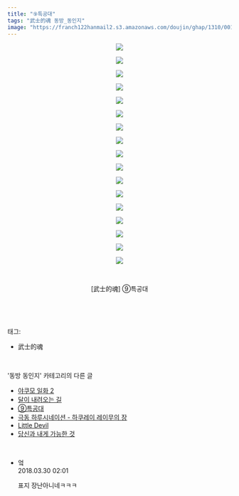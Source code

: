 ```yaml
---
title: "⑨특공대"
tags: "武士的魂 동방_동인지"
image: "https://franch122hanmail2.s3.amazonaws.com/doujin/ghap/1310/001.jpg"
---
```

<div class="article">
<p style="text-align: center; clear: none; float: none;"><img src="{{ site.imgserver6 }}/ghap/1310/001.jpg"/></p>
<p style="text-align: center; clear: none; float: none;"><img src="{{ site.imgserver6 }}/ghap/1310/002.jpg"/></p>
<p style="text-align: center; clear: none; float: none;"><img src="{{ site.imgserver6 }}/ghap/1310/003.jpg"/></p>
<p style="text-align: center; clear: none; float: none;"><img src="{{ site.imgserver6 }}/ghap/1310/004.jpg"/></p>
<p style="text-align: center; clear: none; float: none;"><img src="{{ site.imgserver6 }}/ghap/1310/005.jpg"/></p>
<p style="text-align: center; clear: none; float: none;"><img src="{{ site.imgserver6 }}/ghap/1310/006.jpg"/></p>
<p style="text-align: center; clear: none; float: none;"><img src="{{ site.imgserver6 }}/ghap/1310/007.jpg"/></p>
<p style="text-align: center; clear: none; float: none;"><img src="{{ site.imgserver6 }}/ghap/1310/008.jpg"/></p>
<p style="text-align: center; clear: none; float: none;"><img src="{{ site.imgserver6 }}/ghap/1310/009.jpg"/></p>
<p style="text-align: center; clear: none; float: none;"><img src="{{ site.imgserver6 }}/ghap/1310/010.jpg"/></p>
<p style="text-align: center; clear: none; float: none;"><img src="{{ site.imgserver6 }}/ghap/1310/011.jpg"/></p>
<p style="text-align: center; clear: none; float: none;"><img src="{{ site.imgserver6 }}/ghap/1310/012.jpg"/></p>
<p style="text-align: center; clear: none; float: none;"><img src="{{ site.imgserver6 }}/ghap/1310/013.jpg"/></p>
<p style="text-align: center; clear: none; float: none;"><img src="{{ site.imgserver6 }}/ghap/1310/014.jpg"/></p>
<p style="text-align: center; clear: none; float: none;"><img src="{{ site.imgserver6 }}/ghap/1310/015.jpg"/></p>
<p style="text-align: center; clear: none; float: none;"><img src="{{ site.imgserver6 }}/ghap/1310/016.jpg"/></p>
<p style="text-align: center; clear: none; float: none;"><img src="{{ site.imgserver6 }}/ghap/1310/017.jpg"/></p>
<p style="text-align: center; clear: none; float: none;"><br/></p>
<p style="text-align: center; clear: none; float: none;">[武士的魂] ⑨특공대</p>
<p><br/></p>
</div><br/>
<div class="tagTrail">
<p>태그: </p>
<ul>
<li>武士的魂</li>
</ul>
</div><br/>
<div class="another">
<p>'동방 동인지' 카테고리의 다른 글</p>
<ul>
<li><a href="/ghap_1312">야쿠모 일화 2</a></li>
<li><a href="/ghap_1311">달이 내려오는 길</a></li>
<li><a href="/ghap_1310">⑨특공대</a></li>
<li><a href="/ghap_1309">극동 하루시네이션 - 하쿠레이 레이무의 장</a></li>
<li><a href="/ghap_1308">Little Devil</a></li>
<li><a href="/ghap_1306">당신과 내게 가능한 것</a></li>
</ul>
</div><br/>
<div class="cb_module cb_fluid">
<div class="cb_wrt cb_profile">
<div class="comment">
<ul>
<li class="cb_thumb_off" id="comment15230043">
<div class="cb_comment_area">
<div class="cb_info_area">
<div class="cb_section">
<span class="cb_nick_name">엌</span>
</div>
<div class="cb_section">
<span class="cb_date">2018.03.30 02:01 </span>
</div>
</div>
<div class="cb_dsc_comment">
<p class="cb_dsc">
											표지 장난아니네ㅋㅋㅋ
										</p>
</div>
</div></li>
</ul>
</div>
</div><!-- commentList close -->
</div><br/>

